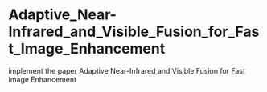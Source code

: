 # Adaptive_Near-Infrared_and_Visible_Fusion_for_Fast_Image_Enhancement
implement the paper Adaptive Near-Infrared and Visible Fusion for Fast Image Enhancement
